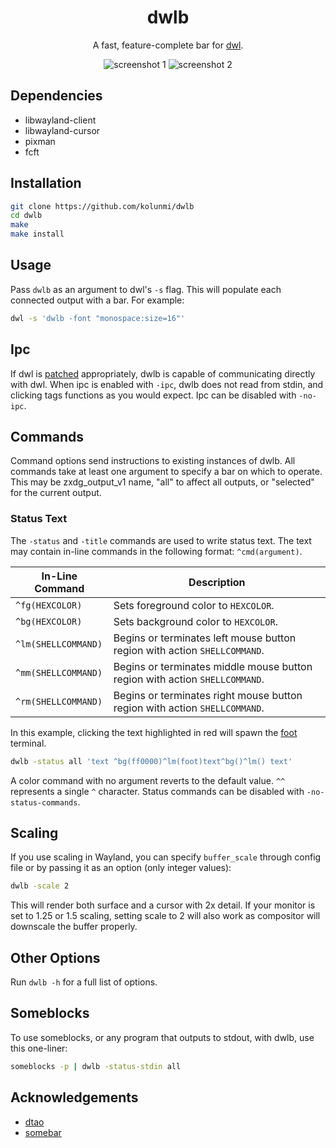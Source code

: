 <div align="center">
<h1>dwlb</h1>

A fast, feature-complete bar for [dwl](https://github.com/djpohly/dwl).

![screenshot 1](/screenshot1.png "screenshot 1")
![screenshot 2](/screenshot2.png "screenshot 2")
</div>

## Dependencies
* libwayland-client
* libwayland-cursor
* pixman
* fcft

## Installation
```bash
git clone https://github.com/kolunmi/dwlb
cd dwlb
make
make install
```

## Usage
Pass `dwlb` as an argument to dwl's `-s` flag. This will populate each connected output with a bar. For example:
```bash
dwl -s 'dwlb -font "monospace:size=16"'
```

## Ipc
If dwl is [patched](https://github.com/djpohly/dwl/wiki/ipc) appropriately, dwlb is capable of communicating directly with dwl. When ipc is enabled with `-ipc`, dwlb does not read from stdin, and clicking tags functions as you would expect. Ipc can be disabled with `-no-ipc`.

## Commands
Command options send instructions to existing instances of dwlb. All commands take at least one argument to specify a bar on which to operate. This may be zxdg_output_v1 name, "all" to affect all outputs, or "selected" for the current output.

### Status Text
The `-status` and `-title` commands are used to write status text. The text may contain in-line commands in the following format: `^cmd(argument)`.

| In-Line Command     | Description                                                                 |
|---------------------|-----------------------------------------------------------------------------|
| `^fg(HEXCOLOR)`     | Sets foreground color to `HEXCOLOR`.                                        |
| `^bg(HEXCOLOR)`     | Sets background color to `HEXCOLOR`.                                        |
| `^lm(SHELLCOMMAND)` | Begins or terminates left mouse button region with action `SHELLCOMMAND`.   |
| `^mm(SHELLCOMMAND)` | Begins or terminates middle mouse button region with action `SHELLCOMMAND`. |
| `^rm(SHELLCOMMAND)` | Begins or terminates right mouse button region with action `SHELLCOMMAND`.  |

In this example, clicking the text highlighted in red will spawn the [foot](https://codeberg.org/dnkl/foot) terminal.
```bash
dwlb -status all 'text ^bg(ff0000)^lm(foot)text^bg()^lm() text'
```

A color command with no argument reverts to the default value. `^^` represents a single `^` character. Status commands can be disabled with `-no-status-commands`.

## Scaling
If you use scaling in Wayland, you can specify `buffer_scale` through config file or by passing it as an option (only integer values):
```bash
dwlb -scale 2
```
This will render both surface and a cursor with 2x detail. If your monitor is set to 1.25 or 1.5 scaling, setting scale to 2 will also work as compositor will downscale the buffer properly.

## Other Options
Run `dwlb -h` for a full list of options.

## Someblocks
To use someblocks, or any program that outputs to stdout, with dwlb, use this one-liner:
```bash
someblocks -p | dwlb -status-stdin all
```

## Acknowledgements
* [dtao](https://github.com/djpohly/dtao)
* [somebar](https://sr.ht/~raphi/somebar/)
